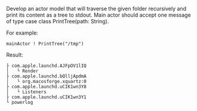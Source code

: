 Develop an actor model that will traverse the given folder recursively and print its content as a tree to stdout. Main actor should accept one message of type case class PrintTree(path: String).

For example:
```
mainActor ! PrintTree("/tmp")
```
Result:
```
├ com.apple.launchd.AJFpOV1lIQ
│   └ Render
├ com.apple.launchd.bQlljApdmA
│   └ org.macosforge.xquartz:0
├ com.apple.launchd.uCIK1wn3Y8
│   └ Listeners
├ com.apple.launchd.uCIK1wn3Y1
└ powerlog
```
